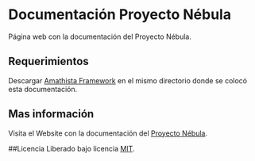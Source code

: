 # Documentación Proyecto Nébula

Página web con la documentación del Proyecto Nébula.

## Requerimientos

Descargar [Amathista Framework](https://github.com/SirIdeas/amathista/archive/beta-0.0.1.zip) en el mismo directorio donde se colocó esta documentación.

## Mas información
Visita el Website con la documentación del [Proyecto Nébula](http://nebula.sirideas.com/).

##Licencia
Liberado bajo licencia [MIT](https://github.com/SirIdeas/nebula/blob/master/LICENSE).